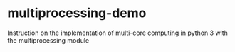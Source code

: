 # multiprocessing-demo
Instruction on the implementation of multi-core computing in python 3 with the multiprocessing module
